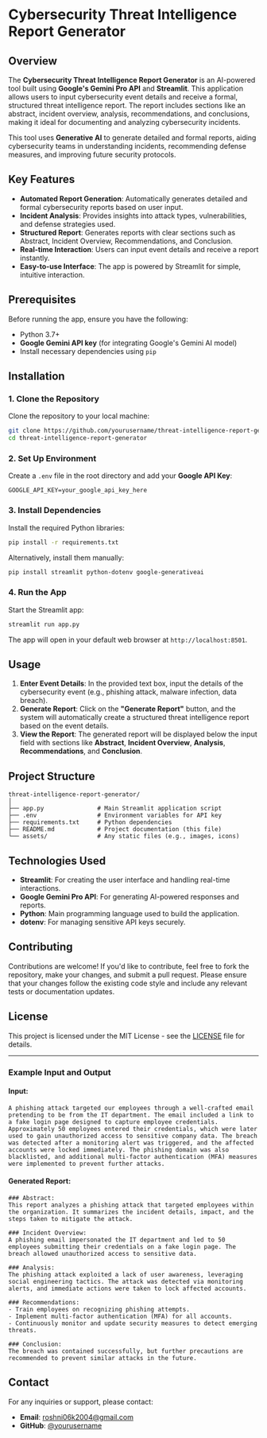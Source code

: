 # Cybersecurity Threat Intelligence Report Generator

## Overview

The **Cybersecurity Threat Intelligence Report Generator** is an AI-powered tool built using **Google's Gemini Pro API** and **Streamlit**. This application allows users to input cybersecurity event details and receive a formal, structured threat intelligence report. The report includes sections like an abstract, incident overview, analysis, recommendations, and conclusions, making it ideal for documenting and analyzing cybersecurity incidents.

This tool uses **Generative AI** to generate detailed and formal reports, aiding cybersecurity teams in understanding incidents, recommending defense measures, and improving future security protocols.

## Key Features

- **Automated Report Generation**: Automatically generates detailed and formal cybersecurity reports based on user input.
- **Incident Analysis**: Provides insights into attack types, vulnerabilities, and defense strategies used.
- **Structured Report**: Generates reports with clear sections such as Abstract, Incident Overview, Recommendations, and Conclusion.
- **Real-time Interaction**: Users can input event details and receive a report instantly.
- **Easy-to-use Interface**: The app is powered by Streamlit for simple, intuitive interaction.

## Prerequisites

Before running the app, ensure you have the following:

- Python 3.7+
- **Google Gemini API key** (for integrating Google's Gemini AI model)
- Install necessary dependencies using `pip`

## Installation

### 1. Clone the Repository

Clone the repository to your local machine:
```bash
git clone https://github.com/yourusername/threat-intelligence-report-generator.git
cd threat-intelligence-report-generator
```

### 2. Set Up Environment

Create a `.env` file in the root directory and add your **Google API Key**:
```
GOOGLE_API_KEY=your_google_api_key_here
```

### 3. Install Dependencies

Install the required Python libraries:
```bash
pip install -r requirements.txt
```

Alternatively, install them manually:
```bash
pip install streamlit python-dotenv google-generativeai
```

### 4. Run the App

Start the Streamlit app:
```bash
streamlit run app.py
```

The app will open in your default web browser at `http://localhost:8501`.

## Usage

1. **Enter Event Details**: In the provided text box, input the details of the cybersecurity event (e.g., phishing attack, malware infection, data breach).
2. **Generate Report**: Click on the **"Generate Report"** button, and the system will automatically create a structured threat intelligence report based on the event details.
3. **View the Report**: The generated report will be displayed below the input field with sections like **Abstract**, **Incident Overview**, **Analysis**, **Recommendations**, and **Conclusion**.

## Project Structure

```
threat-intelligence-report-generator/
│
├── app.py               # Main Streamlit application script
├── .env                 # Environment variables for API key
├── requirements.txt     # Python dependencies
├── README.md            # Project documentation (this file)
└── assets/              # Any static files (e.g., images, icons)
```

## Technologies Used

- **Streamlit**: For creating the user interface and handling real-time interactions.
- **Google Gemini Pro API**: For generating AI-powered responses and reports.
- **Python**: Main programming language used to build the application.
- **dotenv**: For managing sensitive API keys securely.

## Contributing

Contributions are welcome! If you'd like to contribute, feel free to fork the repository, make your changes, and submit a pull request. Please ensure that your changes follow the existing code style and include any relevant tests or documentation updates.

## License

This project is licensed under the MIT License - see the [LICENSE](LICENSE) file for details.

---

### Example Input and Output

#### Input:
```
A phishing attack targeted our employees through a well-crafted email pretending to be from the IT department. The email included a link to a fake login page designed to capture employee credentials. Approximately 50 employees entered their credentials, which were later used to gain unauthorized access to sensitive company data. The breach was detected after a monitoring alert was triggered, and the affected accounts were locked immediately. The phishing domain was also blacklisted, and additional multi-factor authentication (MFA) measures were implemented to prevent further attacks.
```

#### Generated Report:
```
### Abstract:
This report analyzes a phishing attack that targeted employees within the organization. It summarizes the incident details, impact, and the steps taken to mitigate the attack.

### Incident Overview:
A phishing email impersonated the IT department and led to 50 employees submitting their credentials on a fake login page. The breach allowed unauthorized access to sensitive data.

### Analysis:
The phishing attack exploited a lack of user awareness, leveraging social engineering tactics. The attack was detected via monitoring alerts, and immediate actions were taken to lock affected accounts.

### Recommendations:
- Train employees on recognizing phishing attempts.
- Implement multi-factor authentication (MFA) for all accounts.
- Continuously monitor and update security measures to detect emerging threats.

### Conclusion:
The breach was contained successfully, but further precautions are recommended to prevent similar attacks in the future.
```

## Contact

For any inquiries or support, please contact:
- **Email**: roshni06k2004@gmail.com
- **GitHub**: [@yourusername](https://github.com/RSN601KRI)

